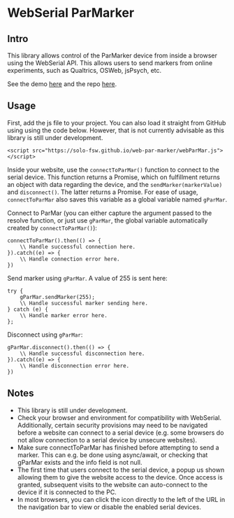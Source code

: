 # WebSerial ParMarker
## Intro
This library allows control of the ParMarker device from inside a browser using the WebSerial API. This allows users to send markers from online experiments, such as Qualtrics, OSWeb, jsPsych, etc.

See the demo [here](https://solo-fsw.github.io/web-par-marker/demo.html) and the repo [here](https://github.com/solo-fsw/web-par-marker).

## Usage

First, add the js file to your project. You can also load it straight from GitHub using using the code below. However, that is not currently advisable as this library is still under development.
```
<script src="https://solo-fsw.github.io/web-par-marker/webParMar.js"></script>
```

Inside your website, use the `connectToParMar()` function to connect to the serial device. This function returns a Promise, which on fulfillment returns an object with data regarding the device, and the `sendMarker(markerValue)` and `disconnect()`. The latter returns a Promise. For ease of usage, `connectToParMar` also saves this variable as a global variable named `gParMar`.

Connect to ParMar (you can either capture the argument passed to the resolve function, or just use `gParMar`, the global variable automatically created by `connectToParMar()`):
```
connectToParMar().then(() => {
    \\ Handle successful connection here.
}).catch((e) => {
    \\ Handle connection error here.
})
```

Send marker using `gParMar`. A value of 255 is sent here:
```
try {
    gParMar.sendMarker(255);
    \\ Handle successful marker sending here.
} catch (e) {
    \\ Handle marker error here.
};
```


Disconnect using `gParMar`:
```
gParMar.disconnect().then(() => {
    \\ Handle successful disconnection here.
}).catch((e) => {
    \\ Handle disconnection error here.
})
```

## Notes
 - This library is still under development.
 - Check your browser and environment for compatibility with WebSerial. Additionally, certain security provisions may need to be navigated before a website can connect to a serial device (e.g. some browsers do not allow connection to a serial device by unsecure websites).
 - Make sure connectToParMar has finished before attempting to send a marker. This can e.g. be done using async/await, or checking that gParMar exists and the info field is not null.
 - The first time that users connect to the serial device, a popup us shown allowing them to give the website access to the device. Once access is granted, subsequent visits to the website can auto-connect to the device if it is connected to the PC.
 - In most browsers, you can click the icon directly to the left of the URL in the navigation bar to view or disable the enabled serial devices.










